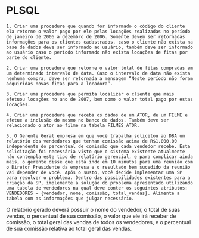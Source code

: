 # PLSQL

    1. Criar uma procedure que quando for informado o código do cliente ela retorne o valor pago por ele pelas locações realizadas no período de janeiro de 2006 a dezembro de 2006. Somente devem ser retornadas informações para os clientes cadastrados, caso o cliente não exista na base de dados deve ser informado ao usuário, também deve ser informado ao usuário caso o período informado não exista locações de fitas por parte do cliente.

    2. Criar uma procedure que retorne o valor total de fitas compradas em um determinado intervalo de data. Caso o intervalo de data não exista nenhuma compra, deve ser retornada a mensagem “Neste período não foram adquiridas novas fitas para a locadora”.

    3. Criar uma procedure que permita localizar o cliente que mais efetuou locações no ano de 2007, bem como o valor total pago por estas locações.

    4. Criar uma procedure que receba os dados de um ATOR, de um FILME e efetue a inclusão do mesmo no banco de dados. Também deve ser relacionado o ator ao filme na tabela FILMES_ATOR.

    5. O Gerente Geral empresa em que você trabalha solicitou ao DBA um relatório dos vendedores que tenham comissão acima de R$1.000,00 independente do percentual de comissão que cada vendedor recebe. Esta solicitação foi necessária visto que o sistema existente atualmente não contempla este tipo de relatório gerencial, e para complicar ainda mais, o gerente disse que está indo em 10 minutos para uma reunião com o Diretor Presidente da empresa e o resultado bem sucedido da reunião vai depender de você. Após o susto, você decide implementar uma SP para resolver o problema. Dentro das possibilidades existentes para a criação da SP, implemente a solução do problema apresentado utilizando uma tabela de vendedores na qual deve conter os seguintes atributos: VENDEDORES = {vendedor, nome, comissão, total_vendas}. Alimente a tabela com as informações que julgar necessário. 
O relatório gerado deverá possuir o nome do vendedor, o total de suas vendas, o percentual de sua comissão, o valor que ele irá receber de comissão, o total geral das vendas de todos os vendedores, e o percentual de sua comissão relativa ao total geral das vendas.
